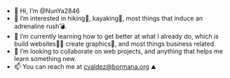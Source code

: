 - 👋 Hi, I’m @NunYa2846
- 👀 I’m interested in hiking🥾, kayaking🛶, most things that induce an adrenaline rush💣.
- 🌱 I’m currently learning how to get better at what I already do, which is build websites👩‍💻 create graphics🎨, and most things business related.
- 💞️ I’m looking to collaborate on web projects, and anything that helps me learn something new.
- 📫 You can reach me at cvaldez@bormana.org ⛰️

<!---
NunYa2846/NunYa2846 is a ✨ special ✨ repository because its `README.md` (this file) appears on your GitHub profile.
You can click the Preview link to take a look at your changes.
--->
